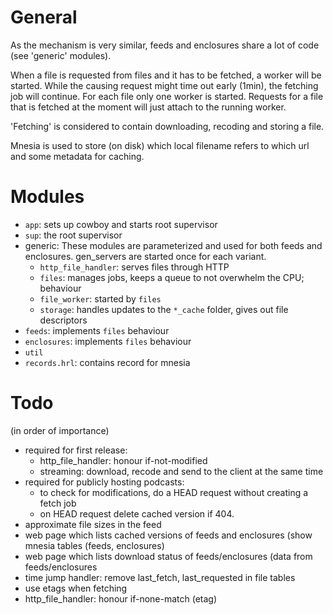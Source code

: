 General
=======

As the mechanism is very similar, feeds and enclosures share a lot of code (see
'generic' modules).

When a file is requested from files and it has to be fetched, a worker will be
started. While the causing request might time out early (1min), the fetching
job will continue. For each file only one worker is started. Requests for a
file that is fetched at the moment will just attach to the running worker.

'Fetching' is considered to contain downloading, recoding and storing a file.

Mnesia is used to store (on disk) which local filename refers to which url and
some metadata for caching.


Modules
=======

 - `app`: sets up cowboy and starts root supervisor
 - `sup`: the root supervisor
 - generic: These modules are parameterized and used for both feeds and
   enclosures. gen_servers are started once for each variant.
   - `http_file_handler`: serves files through HTTP
   - `files`: manages jobs, keeps a queue to not overwhelm the CPU; behaviour
   - `file_worker`: started by `files`
   - `storage`: handles updates to the `*_cache` folder, gives out file descriptors
 - `feeds`: implements `files` behaviour
 - `enclosures`: implements `files` behaviour
 - `util`
 - `records.hrl`: contains record for mnesia


Todo
====

(in order of importance)
 - required for first release:
   - http_file_handler: honour if-not-modified
   - streaming: download, recode and send to the client at the same time
 - required for publicly hosting podcasts:
   - to check for modifications, do a HEAD request without creating a fetch job
   - on HEAD request delete cached version if 404.
 - approximate file sizes in the feed
 - web page which lists cached versions of feeds and enclosures (show mnesia
   tables (feeds, enclosures)
 - web page which lists download status of feeds/enclosures (data from
   feeds/enclosures
 - time jump handler: remove last_fetch, last_requested in file tables
 - use etags when fetching
 - http_file_handler: honour if-none-match (etag)
